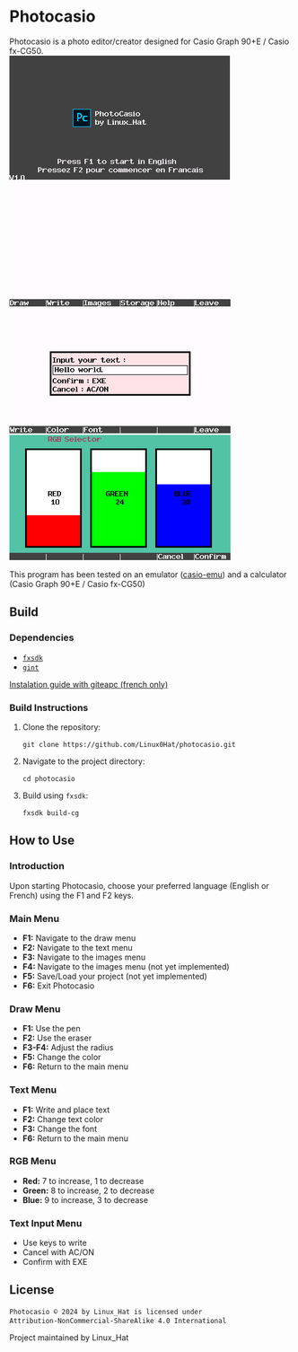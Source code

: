 # Photocasio

Photocasio is a photo editor/creator designed for Casio Graph 90+E / Casio fx-CG50.  
![plot](./images/intro.png)
![plot](./images/main-menu.png)  
![plot](./images/text.png)
![plot](./images/rgb.png)

This program has been tested on an emulator ([casio-emu](https://github.com/Heath123/casio-emu)) and a calculator (Casio Graph 90+E / Casio fx-CG50)

## Build

### Dependencies

- [`fxsdk`](https://git.planet-casio.com/Lephenixnoir/fxsdk)
- [`gint`](https://git.planet-casio.com/Lephenixnoir/gint)
  
[Instalation guide with giteapc (french only)](https://www.planet-casio.com/Fr/forums/topic16614-last-giteapc-installer-et-mettre-a-jour-automatiquement-des-projets-gitea.html)

### Build Instructions

1. Clone the repository:

   ```
   git clone https://github.com/Linux0Hat/photocasio.git
   ```

2. Navigate to the project directory:

   ```
   cd photocasio
   ```

3. Build using `fxsdk`:

   ```
   fxsdk build-cg
   ```

## How to Use

### Introduction

Upon starting Photocasio, choose your preferred language (English or French) using the F1 and F2 keys.

### Main Menu

- **F1:** Navigate to the draw menu
- **F2:** Navigate to the text menu
- **F3:** Navigate to the images menu
- **F4:** Navigate to the images menu (not yet implemented)
- **F5:** Save/Load your project (not yet implemented)
- **F6:** Exit Photocasio

### Draw Menu

- **F1:** Use the pen
- **F2:** Use the eraser
- **F3-F4:** Adjust the radius
- **F5:** Change the color
- **F6:** Return to the main menu

### Text Menu

- **F1:** Write and place text
- **F2:** Change text color
- **F3:** Change the font
- **F6:** Return to the main menu

### RGB Menu

- **Red:** 7 to increase, 1 to decrease
- **Green:** 8 to increase, 2 to decrease
- **Blue:** 9 to increase, 3 to decrease

### Text Input Menu

- Use keys to write
- Cancel with AC/ON
- Confirm with EXE

## License

```
Photocasio © 2024 by Linux_Hat is licensed under
Attribution-NonCommercial-ShareAlike 4.0 International
```

Project maintained by Linux_Hat
